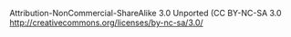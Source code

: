 Attribution-NonCommercial-ShareAlike 3.0 Unported (CC BY-NC-SA 3.0
http://creativecommons.org/licenses/by-nc-sa/3.0/